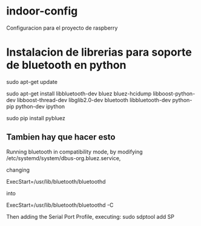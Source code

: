 # indoor-config
Configuracion para el proyecto de raspberry

# Instalacion de librerias para soporte de bluetooth en python
sudo apt-get update

sudo apt-get install libbluetooth-dev bluez bluez-hcidump  libboost-python-dev libboost-thread-dev libglib2.0-dev bluetooth libbluetooth-dev python-pip python-dev ipython

sudo pip install pybluez

## Tambien hay que hacer esto

Running bluetooth in compatibility mode,
by modifying /etc/systemd/system/dbus-org.bluez.service,

changing

ExecStart=/usr/lib/bluetooth/bluetoothd

into

ExecStart=/usr/lib/bluetooth/bluetoothd -C

Then adding the Serial Port Profile, executing:  sudo sdptool add SP

